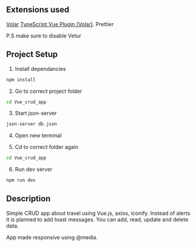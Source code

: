 ## Extensions used

[Volar](https://marketplace.visualstudio.com/items?itemName=Vue.volar)
[TypeScript Vue Plugin (Volar)](https://marketplace.visualstudio.com/items?itemName=Vue.vscode-typescript-vue-plugin).
Prettier

P.S make sure to disable Vetur

## Project Setup

1. Install dependancies
```bash
npm install
```

2. Go to correct project folder
```bash
cd Vue_crud_app
```

3. Start json-server
```bash
json-server db.json
```

4. Open new terminal

5. Cd to correct folder again
```bash
cd Vue_crud_app
```

6. Run dev server
```bash
npm run dev
```

## Description

Simple CRUD app about travel using Vue.js, axios, iconify. Instead of alerts it is planned to add toast messages.
You can add, read, update and delete data.

App made responsive using @media.
